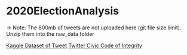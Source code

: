 # 2020ElectionAnalysis

-> Note: The 800mb of tweets are not uploaded here (git file size limit). Unzip them into the raw_data folder

[Kaggle Dataset of Tweet](https://www.kaggle.com/manchunhui/us-election-2020-tweets)
[Twitter Civic Code of Integrity](https://about.twitter.com/en/our-priorities/civic-integrity)
